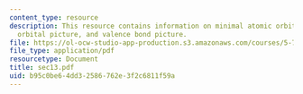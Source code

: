 ```yaml
---
content_type: resource
description: This resource contains information on minimal atomic orbital basis, molecular
  orbital picture, and valence bond picture.
file: https://ol-ocw-studio-app-production.s3.amazonaws.com/courses/5-73-introductory-quantum-mechanics-i-fall-2005/b95c0be64dd32586762e3f2c6811f59a_sec13.pdf
file_type: application/pdf
resourcetype: Document
title: sec13.pdf
uid: b95c0be6-4dd3-2586-762e-3f2c6811f59a
---
```

